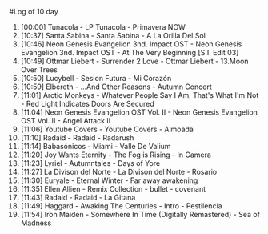 #Log of 10 day

1. [00:00] Tunacola - LP Tunacola - Primavera NOW
1. [10:37] Santa Sabina - Santa Sabina - A La Orilla Del Sol
1. [10:46] Neon Genesis Evangelion 3nd. Impact OST - Neon Genesis Evangelion 3nd. Impact OST - At The Very Beginning [S.I. Edit 03]
1. [10:49] Ottmar Liebert - Surrender 2 Love - Ottmar Liebert - 13.Moon Over Trees
1. [10:50] Lucybell - Sesion Futura - Mi Corazón
1. [10:59] Elbereth - ...And Other Reasons - Autumn Concert
1. [11:01] Arctic Monkeys - Whatever People Say I Am, That's What I'm Not - Red Light Indicates Doors Are Secured
1. [11:04] Neon Genesis Evangelion OST Vol. II - Neon Genesis Evangelion OST Vol. II - Angel Attack II
1. [11:06] Youtube Covers - Youtube Covers - Almoada
1. [11:10] Radaid - Radaid - Radarush
1. [11:14] Babasónicos - Miami - Valle De Valium
1. [11:20] Joy Wants Eternity - The Fog is Rising - In Camera
1. [11:23] Lyriel - Autumntales - Days of Yore
1. [11:27] La Divison del Norte - La Divison del Norte - Rosario
1. [11:30] Euryale - Eternal Winter - Far away awakening
1. [11:35] Ellen Allien - Remix Collection - bullet - covenant
1. [11:43] Radaid - Radaid - La Gitana
1. [11:49] Haggard - Awaking The Centuries - Intro - Pestilencia
1. [11:54] Iron Maiden - Somewhere In Time (Digitally Remastered) - Sea of Madness
